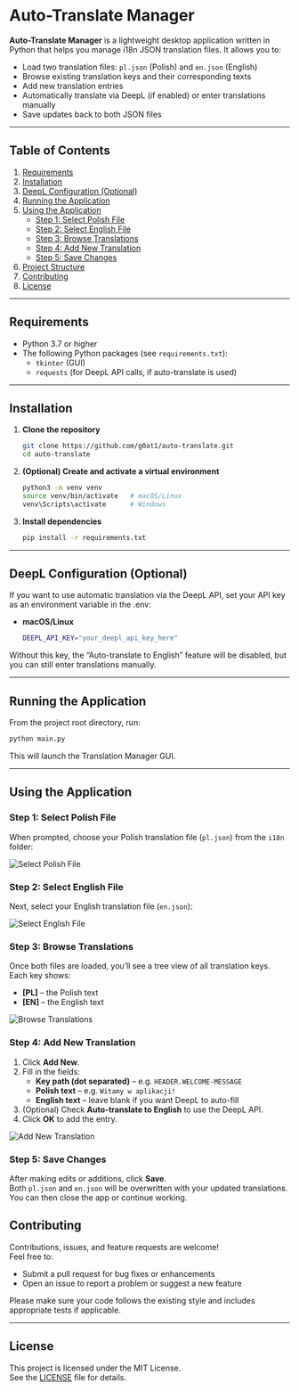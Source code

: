 # Auto-Translate Manager

**Auto-Translate Manager** is a lightweight desktop application written in Python that helps you manage i18n JSON translation files. It allows you to:

- Load two translation files: `pl.json` (Polish) and `en.json` (English)  
- Browse existing translation keys and their corresponding texts  
- Add new translation entries  
- Automatically translate via DeepL (if enabled) or enter translations manually  
- Save updates back to both JSON files  

---

## Table of Contents

1. [Requirements](#requirements)  
2. [Installation](#installation)  
3. [DeepL Configuration (Optional)](#deepl-configuration-optional)  
4. [Running the Application](#running-the-application)  
5. [Using the Application](#using-the-application)  
   - [Step 1: Select Polish File](#step-1-select-polish-file)  
   - [Step 2: Select English File](#step-2-select-english-file)  
   - [Step 3: Browse Translations](#step-3-browse-translations)  
   - [Step 4: Add New Translation](#step-4-add-new-translation)  
   - [Step 5: Save Changes](#step-5-save-changes)  
6. [Project Structure](#project-structure)  
7. [Contributing](#contributing)  
8. [License](#license)  

---

## Requirements

- Python 3.7 or higher  
- The following Python packages (see `requirements.txt`):  
  - `tkinter` (GUI)  
  - `requests` (for DeepL API calls, if auto-translate is used)  

---

## Installation

1. **Clone the repository**  
   ```bash
   git clone https://github.com/g0at1/auto-translate.git
   cd auto-translate
   ```
2. **(Optional) Create and activate a virtual environment**  
   ```bash
   python3 -m venv venv
   source venv/bin/activate   # macOS/Linux
   venv\Scripts\activate      # Windows
   ```
3. **Install dependencies**  
   ```bash
   pip install -r requirements.txt
   ```

---

## DeepL Configuration (Optional)

If you want to use automatic translation via the DeepL API, set your API key as an environment variable in the .env:

- **macOS/Linux**  
  ```bash
  DEEPL_API_KEY="your_deepl_api_key_here"
  ```
Without this key, the “Auto-translate to English” feature will be disabled, but you can still enter translations manually.

---

## Running the Application

From the project root directory, run:

```bash
python main.py
```

This will launch the Translation Manager GUI.

---

## Using the Application

### Step 1: Select Polish File

When prompted, choose your Polish translation file (`pl.json`) from the `i18n` folder:

![Select Polish File](./docs/screenshots/select_pl_file.png)

### Step 2: Select English File

Next, select your English translation file (`en.json`):

![Select English File](./docs/screenshots/select_en_file.png)

### Step 3: Browse Translations

Once both files are loaded, you’ll see a tree view of all translation keys. Each key shows:

- **[PL]** – the Polish text  
- **[EN]** – the English text  

![Browse Translations](./docs/screenshots/translation_manager_view.png)

### Step 4: Add New Translation

1. Click **Add New**.  
2. Fill in the fields:
   - **Key path (dot separated)** – e.g. `HEADER.WELCOME-MESSAGE`  
   - **Polish text** – e.g. `Witamy w aplikacji!`  
   - **English text** – leave blank if you want DeepL to auto-fill  
3. (Optional) Check **Auto-translate to English** to use the DeepL API.  
4. Click **OK** to add the entry.

![Add New Translation](./docs/screenshots/add_new_dialog.png)

### Step 5: Save Changes

After making edits or additions, click **Save**.  
Both `pl.json` and `en.json` will be overwritten with your updated translations.  
You can then close the app or continue working.

## Contributing

Contributions, issues, and feature requests are welcome!  
Feel free to:

- Submit a pull request for bug fixes or enhancements  
- Open an issue to report a problem or suggest a new feature  

Please make sure your code follows the existing style and includes appropriate tests if applicable.

---

## License

This project is licensed under the MIT License.  
See the [LICENSE](LICENSE) file for details.
